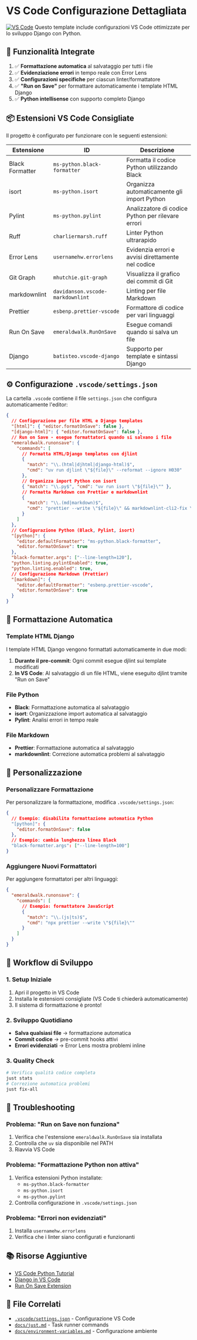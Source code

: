 # VS Code Configurazione Dettagliata

[![VS Code](https://img.shields.io/badge/VS%20Code-Ready-007ACC?logo=visual-studio-code)](https://code.visualstudio.com/)
Questo template include configurazioni VS Code ottimizzate per lo sviluppo Django con Python.

## 🎯 Funzionalità Integrate

1. ✅ **Formattazione automatica** al salvataggio per tutti i file
2. ✅ **Evidenziazione errori** in tempo reale con Error Lens
3. ✅ **Configurazioni specifiche** per ciascun linter/formattatore
4. ✅ **"Run on Save"** per formattare automaticamente i template HTML Django
5. ✅ **Python intellisense** con supporto completo Django

## 📦 Estensioni VS Code Consigliate

Il progetto è configurato per funzionare con le seguenti estensioni:

| Estensione      | ID                               | Descrizione                                       |
| --------------- | -------------------------------- | ------------------------------------------------- |
| Black Formatter | `ms-python.black-formatter`      | Formatta il codice Python utilizzando Black       |
| isort           | `ms-python.isort`                | Organizza automaticamente gli import Python       |
| Pylint          | `ms-python.pylint`               | Analizzatore di codice Python per rilevare errori |
| Ruff            | `charliermarsh.ruff`             | Linter Python ultrarapido                         |
| Error Lens      | `usernamehw.errorlens`           | Evidenzia errori e avvisi direttamente nel codice |
| Git Graph       | `mhutchie.git-graph`             | Visualizza il grafico dei commit di Git           |
| markdownlint    | `davidanson.vscode-markdownlint` | Linting per file Markdown                         |
| Prettier        | `esbenp.prettier-vscode`         | Formattore di codice per vari linguaggi           |
| Run On Save     | `emeraldwalk.RunOnSave`          | Esegue comandi quando si salva un file            |
| Django          | `batisteo.vscode-django`         | Supporto per template e sintassi Django           |

## ⚙️ Configurazione `.vscode/settings.json`

La cartella `.vscode` contiene il file `settings.json` che configura automaticamente l'editor:

```json
{
  // Configurazione per file HTML e Django templates
  "[html]": { "editor.formatOnSave": false },
  "[django-html]": { "editor.formatOnSave": false },
  // Run on Save - esegue formattatori quando si salvano i file
  "emeraldwalk.runonsave": {
    "commands": [
      // Formatta HTML/Django templates con djlint
      {
        "match": "\\.(html|djhtml|django-html)$",
        "cmd": "uv run djlint \"${file}\" --reformat --ignore H030"
      },
      // Organizza import Python con isort
      { "match": "\\.py$", "cmd": "uv run isort \"${file}\"" },
      // Formatta Markdown con Prettier e markdownlint
      {
        "match": "\\.(md|markdown)$",
        "cmd": "prettier --write \"${file}\" && markdownlint-cli2-fix \"${file}\""
      }
    ]
  },
  // Configurazione Python (Black, Pylint, isort)
  "[python]": {
    "editor.defaultFormatter": "ms-python.black-formatter",
    "editor.formatOnSave": true
  },
  "black-formatter.args": ["--line-length=120"],
  "python.linting.pylintEnabled": true,
  "python.linting.enabled": true,
  // Configurazione Markdown (Prettier)
  "[markdown]": {
    "editor.defaultFormatter": "esbenp.prettier-vscode",
    "editor.formatOnSave": true
  }
}
```

## 🔄 Formattazione Automatica

### Template HTML Django

I template HTML Django vengono formattati automaticamente in due modi:

1. **Durante il pre-commit**: Ogni commit esegue djlint sui template modificati
2. **In VS Code**: Al salvataggio di un file HTML, viene eseguito djlint tramite "Run on Save"

### File Python

- **Black**: Formattazione automatica al salvataggio
- **isort**: Organizzazione import automatica al salvataggio
- **Pylint**: Analisi errori in tempo reale

### File Markdown

- **Prettier**: Formattazione automatica al salvataggio
- **markdownlint**: Correzione automatica problemi al salvataggio

## 🎨 Personalizzazione

### Personalizzare Formattazione

Per personalizzare la formattazione, modifica `.vscode/settings.json`:

```json
{
  // Esempio: disabilita formattazione automatica Python
  "[python]": {
    "editor.formatOnSave": false
  },
  // Esempio: cambia lunghezza linea Black
  "black-formatter.args": ["--line-length=100"]
}
```

### Aggiungere Nuovi Formattatori

Per aggiungere formattatori per altri linguaggi:

```json
{
  "emeraldwalk.runonsave": {
    "commands": [
      // Esempio: formattatore JavaScript
      {
        "match": "\\.(js|ts)$",
        "cmd": "npx prettier --write \"${file}\""
      }
    ]
  }
}
```

## 🚀 Workflow di Sviluppo

### 1. Setup Iniziale

1. Apri il progetto in VS Code
2. Installa le estensioni consigliate (VS Code ti chiederà automaticamente)
3. Il sistema di formattazione è pronto!

### 2. Sviluppo Quotidiano

- **Salva qualsiasi file** → formattazione automatica
- **Commit codice** → pre-commit hooks attivi
- **Errori evidenziati** → Error Lens mostra problemi inline

### 3. Quality Check

```bash
# Verifica qualità codice completa
just stats
# Correzione automatica problemi
just fix-all
```

## 🔧 Troubleshooting

### Problema: "Run on Save non funziona"

1. Verifica che l'estensione `emeraldwalk.RunOnSave` sia installata
2. Controlla che `uv` sia disponibile nel PATH
3. Riavvia VS Code

### Problema: "Formattazione Python non attiva"

1. Verifica estensioni Python installate:
   - `ms-python.black-formatter`
   - `ms-python.isort`
   - `ms-python.pylint`
2. Controlla configurazione in `.vscode/settings.json`

### Problema: "Errori non evidenziati"

1. Installa `usernamehw.errorlens`
2. Verifica che i linter siano configurati e funzionanti

## 📚 Risorse Aggiuntive

- [VS Code Python Tutorial](https://code.visualstudio.com/docs/python/python-tutorial)
- [Django in VS Code](https://code.visualstudio.com/docs/python/tutorial-django)
- [Run On Save Extension](https://marketplace.visualstudio.com/items?itemName=emeraldwalk.RunOnSave)

## 🔗 File Correlati

- [`.vscode/settings.json`](../.vscode/settings.json) - Configurazione VS Code
- [`docs/just.md`](just.md) - Task runner commands
- [`docs/environment-variables.md`](environment-variables.md) - Configurazione ambiente
